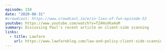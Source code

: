 ```yaml
---
episode: 158
date: "2020-08-31"
#crowdcast: https://www.crowdcast.io/e/in-lieu-of-fun-episode-52
youtube: https://www.youtube.com/watch?v=TZ4HuVKa4uM
summary: Discussing Paul's recent article on client-side scanning
links:
  - title: Lawfare
    url: https://www.lawfareblog.com/law-and-policy-client-side-scanning
---
```

